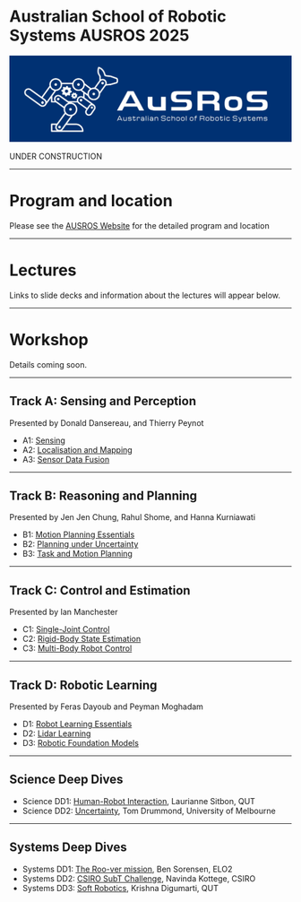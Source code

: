 # Australian School of Robotic Systems AUSROS 2025

![logo](/Pics/AUSROS_Logo.med.jpg)

UNDER CONSTRUCTION

---
# Program and location

Please see the [AUSROS Website](https://ariamhub.com/event/ausros/) for the detailed program and location

---
# Lectures

Links to slide decks and information about the lectures will appear below.

---
# Workshop

Details coming soon.

---
## Track A: Sensing and Perception
Presented by Donald Dansereau, and Thierry Peynot

* A1: [Sensing]()
* A2: [Localisation and Mapping]()
* A3: [Sensor Data Fusion]()

---
## Track B: Reasoning and Planning
Presented by Jen Jen Chung, Rahul Shome, and Hanna Kurniawati

* B1: [Motion Planning Essentials]()
* B2: [Planning under Uncertainty]()
* B3: [Task and Motion Planning]()

---
## Track C: Control and Estimation
Presented by Ian Manchester

* C1: [Single-Joint Control]()
* C2: [Rigid-Body State Estimation]()
* C3: [Multi-Body Robot Control]()

---
## Track D: Robotic Learning
Presented by Feras Dayoub and Peyman Moghadam

* D1: [Robot Learning Essentials]()
* D2: [Lidar Learning]()
* D3: [Robotic Foundation Models]()


---
## Science Deep Dives

* Science DD1: [Human-Robot Interaction](), Laurianne Sitbon, QUT
* Science DD2: [Uncertainty](), Tom Drummond, University of Melbourne

---
## Systems Deep Dives

* Systems DD1: [The Roo-ver mission](), Ben Sorensen, ELO2 
* Systems DD2: [CSIRO SubT Challenge](), Navinda Kottege, CSIRO
* Systems DD3: [Soft Robotics](), Krishna Digumarti, QUT
